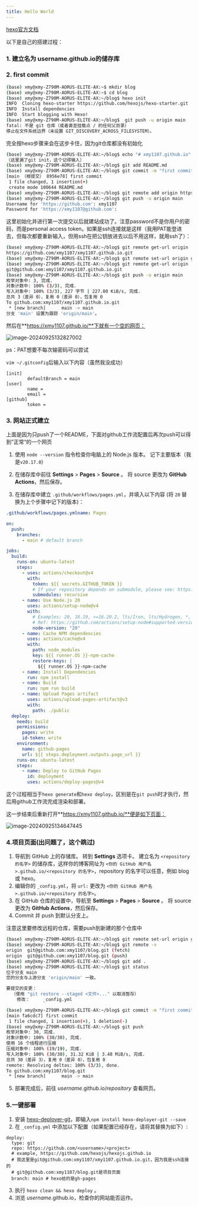 ```yaml
---
title: Hello World
---
```

[hexo官方文档](https://hexo.io/zh-cn/docs/)

以下是自己的搭建过程：

### 1. 建立名为 **username.github.io**的储存库

### 2. first commit

```bash
(base) xmy@xmy-Z790M-AORUS-ELITE-AX:~$ mkdir blog
(base) xmy@xmy-Z790M-AORUS-ELITE-AX:~$ cd blog
(base) xmy@xmy-Z790M-AORUS-ELITE-AX:~/blog$ hexo init
INFO  Cloning hexo-starter https://github.com/hexojs/hexo-starter.git
INFO  Install dependencies
INFO  Start blogging with Hexo!
(base) xmy@xmy-Z790M-AORUS-ELITE-AX:~/blog$  git push -u origin main
fatal: 不是 git 仓库（或者直至挂载点 / 的任何父目录）
停止在文件系统边界（未设置 GIT_DISCOVERY_ACROSS_FILESYSTEM）。
```

完全按hexo步骤来会在这步卡住，因为git仓库都没有初始化

```bash
(base) xmy@xmy-Z790M-AORUS-ELITE-AX:~/blog$ echo "# xmy1107.github.io" >> README.md
（这里漏了git init，这个记得输入）
(base) xmy@xmy-Z790M-AORUS-ELITE-AX:~/blog$ git add README.md
(base) xmy@xmy-Z790M-AORUS-ELITE-AX:~/blog$ git commit -m "first commit"
[main （根提交） 8956e78] first commit
 1 file changed, 1 insertion(+)
 create mode 100644 README.md
(base) xmy@xmy-Z790M-AORUS-ELITE-AX:~/blog$ git remote add origin https://github.com/xmy1107/xmy1107.github.io.git
(base) xmy@xmy-Z790M-AORUS-ELITE-AX:~/blog$ git push -u origin main
Username for 'https://github.com': xmy1107
Password for 'https://xmy1107@github.com': 
```

这里初始化并进行第一次提交以后就建站成功了。注意password不是你用户的密码，而是personal access token。如果是ssh连接就是这样（我用PAT能登进去，但每次都要重新输入，但用ssh在把公钥放进去以后不用这样，就用ssh了）：

```bash
(base) xmy@xmy-Z790M-AORUS-ELITE-AX:~/blog$ git remote get-url origin
https://github.com/xmy1107/xmy1107.github.io.git
(base) xmy@xmy-Z790M-AORUS-ELITE-AX:~/blog$ git remote set-url origin git@github.com:xmy1107/xmy1107.github.io.git
(base) xmy@xmy-Z790M-AORUS-ELITE-AX:~/blog$ git remote get-url origin
git@github.com:xmy1107/xmy1107.github.io.git
(base) xmy@xmy-Z790M-AORUS-ELITE-AX:~/blog$ git push -u origin main
枚举对象中: 3, 完成.
对象计数中: 100% (3/3), 完成.
写入对象中: 100% (3/3), 227 字节 | 227.00 KiB/s, 完成.
总共 3（差异 0），复用 0（差异 0），包复用 0
To github.com:xmy1107/xmy1107.github.io.git
 * [new branch]      main -> main
分支 'main' 设置为跟踪 'origin/main'。
```

然后在**https://xmy1107.github.io/**下就有一个空的网页：

![image-20240925132827002](/home/xmy/.config/Typora/typora-user-images/image-20240925132827002.png)

ps：PAT想要不每次输密码可以尝试

`vim ~/.gitconfig`后输入以下内容（虽然我没成功）

```
[init]
        defaultBranch = main
[user]
        name = 
        email = 
[github]
        token = 
```



### 3. 网站正式建立

上面是因为只push了一个README，下面对github工作流配置后再次push可以得到”正常“的一个网页

1. 使用 `node --version` 指令检查你电脑上的 Node.js 版本。 记下主要版本（我是`v20.17.0`）

2. 在储存库中前往 **Settings** > **Pages** > **Source** 。 将 source 更改为 **GitHub Actions**，然后保存。

3. 在储存库中建立 `.github/workflows/pages.yml`，并填入以下内容 (将 `20` 替换为上个步骤中记下的版本)：

```yaml
.github/workflows/pages.ymlname: Pages

on:
  push:
    branches:
      - main # default branch

jobs:
  build:
    runs-on: ubuntu-latest
    steps:
      - uses: actions/checkout@v4
        with:
          token: ${{ secrets.GITHUB_TOKEN }}
          # If your repository depends on submodule, please see: https://github.com/actions/checkout
          submodules: recursive
      - name: Use Node.js 20
        uses: actions/setup-node@v4
        with:
          # Examples: 20, 18.19, >=16.20.2, lts/Iron, lts/Hydrogen, *, latest, current, node
          # Ref: https://github.com/actions/setup-node#supported-version-syntax
          node-version: "20"
      - name: Cache NPM dependencies
        uses: actions/cache@v4
        with:
          path: node_modules
          key: ${{ runner.OS }}-npm-cache
          restore-keys: |
            ${{ runner.OS }}-npm-cache
      - name: Install Dependencies
        run: npm install
      - name: Build
        run: npm run build
      - name: Upload Pages artifact
        uses: actions/upload-pages-artifact@v3
        with:
          path: ./public
  deploy:
    needs: build
    permissions:
      pages: write
      id-token: write
    environment:
      name: github-pages
      url: ${{ steps.deployment.outputs.page_url }}
    runs-on: ubuntu-latest
    steps:
      - name: Deploy to GitHub Pages
        id: deployment
        uses: actions/deploy-pages@v4
```

这个过程相当于`hexo generate`和`hexo deploy`，区别是在`git push`时才执行，然后用github工作流完成渲染和部署。

这一步结束后重新打开**https://xmy1107.github.io/**便是如下页面：

![image-20240925134647445](/home/xmy/.config/Typora/typora-user-images/image-20240925134647445.png)

### 4.项目页面(出问题了，这个跳过)

1. 导航到 GitHub 上的存储库。 转到 **Settings** 选项卡。 建立名为 `<repository 的名字>` 的储存库，这样你的博客网址为 `<你的 GitHub 用户名>.github.io/<repository 的名字>`，repository 的名字可以任意，例如 blog 或 hexo。
2. 编辑你的 `_config.yml`，将 `url:` 更改为 `<你的 GitHub 用户名>.github.io/<repository 的名字>`。
3. 在 GitHub 仓库的设置中，导航至 **Settings** > **Pages** > **Source** 。 将 source 更改为 **GitHub Actions**，然后保存。
4. Commit 并 push 到默认分支上。

注意这里要修改远程的仓库，需要push到新建的那个仓库中

```bash
(base) xmy@xmy-Z790M-AORUS-ELITE-AX:~/blog$ git remote set-url origin git@github.com:xmy1107/blog.git
(base) xmy@xmy-Z790M-AORUS-ELITE-AX:~/blog$ git remote -v
origin	git@github.com:xmy1107/blog.git (fetch)
origin	git@github.com:xmy1107/blog.git (push)
(base) xmy@xmy-Z790M-AORUS-ELITE-AX:~/blog$ git add .
(base) xmy@xmy-Z790M-AORUS-ELITE-AX:~/blog$ git status
位于分支 main
您的分支与上游分支 'origin/main' 一致。

要提交的变更：
  （使用 "git restore --staged <文件>..." 以取消暂存）
	修改：     _config.yml

(base) xmy@xmy-Z790M-AORUS-ELITE-AX:~/blog$ git commit -m "first commit"
[main fa6cdc7] first commit
 1 file changed, 1 insertion(+), 1 deletion(-)
(base) xmy@xmy-Z790M-AORUS-ELITE-AX:~/blog$ git push
枚举对象中: 30, 完成.
对象计数中: 100% (30/30), 完成.
使用 16 个线程进行压缩
压缩对象中: 100% (19/19), 完成.
写入对象中: 100% (30/30), 31.32 KiB | 3.48 MiB/s, 完成.
总共 30（差异 3），复用 0（差异 0），包复用 0
remote: Resolving deltas: 100% (3/3), done.
To github.com:xmy1107/blog.git
 * [new branch]      main -> main
```

5. 部署完成后，前往 *username*.github.io/*repository* 查看网页。

### 5.一键部署

1. 安装 [hexo-deployer-git](https://github.com/hexojs/hexo-deployer-git)，即输入`npm install hexo-deployer-git --save`
2. 在 `_config.yml` 中添加以下配置（如果配置已经存在，请将其替换为如下）:

```
deploy:
  type: git
  repo: https://github.com/<username>/<project>
  # example, https://github.com/hexojs/hexojs.github.io
  # 我这里是git@github.com:xmy1107/xmy1107.github.io.git，因为我是ssh连接的
  # git@github.com:xmy1107/blog.git是项目页面
  branch: main # hexo给的是gh-pages
```

3. 执行 `hexo clean && hexo deploy` 。
4. 浏览 *username*.github.io，检查你的网站能否运作。
